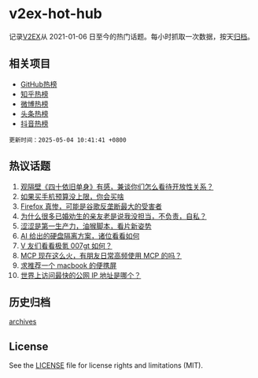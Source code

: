 # v2ex-hot-hub

 记录[V2EX](https://www.v2ex.com/)从 2021-01-06 日至今的热门话题。每小时抓取一次数据，按天[归档](archives)。
 
 ## 相关项目

- [GitHub热榜](https://github.com/snaildev/github-hot-hub)
- [知乎热榜](https://github.com/snaildev/zhihu-hot-hub)
- [微博热榜](https://github.com/snaildev/weibo-hot-hub)
- [头条热榜](https://github.com/snaildev/toutiao-hot-hub)
- [抖音热榜](https://github.com/snaildev/douyin-hot-hub)


 `更新时间：2025-05-04 10:41:41 +0800`

## 热议话题

1. [观隔壁《四十依旧单身》有感，兼谈你们怎么看待开放性关系？](https://www.v2ex.com/t/1129534)
1. [如果买手机预算没上限，你会买啥](https://www.v2ex.com/t/1129511)
1. [Firefox 真惨，可能是谷歌反垄断最大的受害者](https://www.v2ex.com/t/1129489)
1. [为什么很多已婚劝生的亲友老是说我没担当，不负责，自私？](https://www.v2ex.com/t/1129487)
1. [涩涩是第一生产力，油猴脚本，看片新姿势](https://www.v2ex.com/t/1129498)
1. [AI 给出的硬盘隔离方案，诸位看看如何](https://www.v2ex.com/t/1129504)
1. [V 友们看看极氪 007gt 如何？](https://www.v2ex.com/t/1129482)
1. [MCP 现在这么火，有朋友日常高频使用 MCP 的吗？](https://www.v2ex.com/t/1129545)
1. [求推荐一个 macbook 的便携屏](https://www.v2ex.com/t/1129520)
1. [世界上访问最快的公网 IP 地址是哪个？](https://www.v2ex.com/t/1129488)

## 历史归档

[archives](archives)

## License

See the [LICENSE](LICENSE) file for license rights and limitations (MIT).
